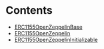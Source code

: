 

# Contents
- [ERC1155OpenZeppelinBase](ERC1155OpenZeppelin.sol/abstract.ERC1155OpenZeppelinBase.md)
- [ERC1155OpenZeppelin](ERC1155OpenZeppelin.sol/abstract.ERC1155OpenZeppelin.md)
- [ERC1155OpenZeppelinInitializable](ERC1155OpenZeppelin.sol/abstract.ERC1155OpenZeppelinInitializable.md)
